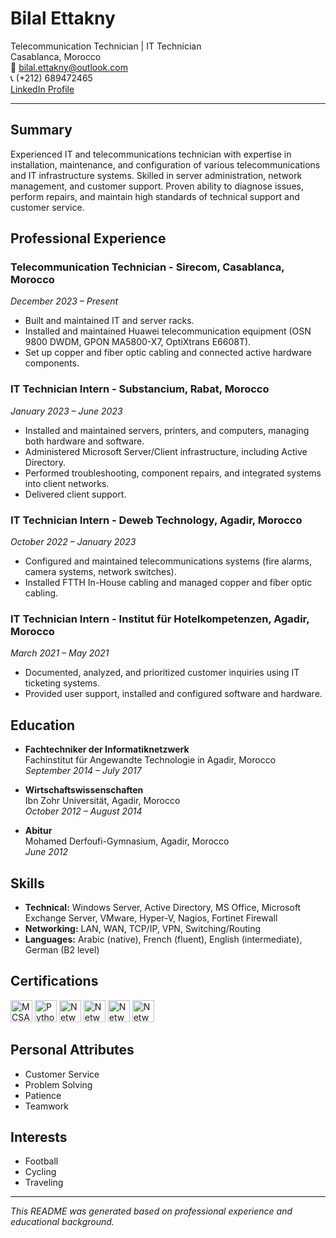 # Bilal Ettakny

Telecommunication Technician | IT Technician  
Casablanca, Morocco  
📧 bilal.ettakny@outlook.com  
📞 (+212) 689472465  
[LinkedIn Profile](https://www.linkedin.com/in/bilal-ettakny)

---

## Summary

Experienced IT and telecommunications technician with expertise in installation, maintenance, and configuration of various telecommunications and IT infrastructure systems. Skilled in server administration, network management, and customer support. Proven ability to diagnose issues, perform repairs, and maintain high standards of technical support and customer service.

## Professional Experience

### Telecommunication Technician - Sirecom, Casablanca, Morocco
*December 2023 – Present*
- Built and maintained IT and server racks.
- Installed and maintained Huawei telecommunication equipment (OSN 9800 DWDM, GPON MA5800-X7, OptiXtrans E6608T).
- Set up copper and fiber optic cabling and connected active hardware components.

### IT Technician Intern - Substancium, Rabat, Morocco
*January 2023 – June 2023*
- Installed and maintained servers, printers, and computers, managing both hardware and software.
- Administered Microsoft Server/Client infrastructure, including Active Directory.
- Performed troubleshooting, component repairs, and integrated systems into client networks.
- Delivered client support.

### IT Technician Intern - Deweb Technology, Agadir, Morocco
*October 2022 – January 2023*
- Configured and maintained telecommunications systems (fire alarms, camera systems, network switches).
- Installed FTTH In-House cabling and managed copper and fiber optic cabling.

### IT Technician Intern - Institut für Hotelkompetenzen, Agadir, Morocco
*March 2021 – May 2021*
- Documented, analyzed, and prioritized customer inquiries using IT ticketing systems.
- Provided user support, installed and configured software and hardware.

## Education

- **Fachtechniker der Informatiknetzwerk**  
  Fachinstitut für Angewandte Technologie in Agadir, Morocco  
  *September 2014 – July 2017*
  
- **Wirtschaftswissenschaften**  
  Ibn Zohr Universität, Agadir, Morocco  
  *October 2012 – August 2014*

- **Abitur**  
  Mohamed Derfoufi-Gymnasium, Agadir, Morocco  
  *June 2012*

## Skills

- **Technical:** Windows Server, Active Directory, MS Office, Microsoft Exchange Server, VMware, Hyper-V, Nagios, Fortinet Firewall
- **Networking:** LAN, WAN, TCP/IP, VPN, Switching/Routing
- **Languages:** Arabic (native), French (fluent), English (intermediate), German (B2 level)

## Certifications



[![MCSA: Windows Server 2012](https://images.credly.com/size/160x160/images/835b37d1-09fb-42d5-9559-38abc7b4063d/MCSA_Windows_Server_2012-01.png)](https://www.credly.com/badges/095a407d-fcae-4c51-803d-b49ed9d2652a)
[![Python Essentials 1 (Cisco)](https://images.credly.com/size/160x160/images/68c0b94d-f6ac-40b1-a0e0-921439eb092e/image.png)](https://www.credly.com/badges/0ad368a2-f166-48b8-b4ed-4f567089c1b6)
[![Networking Basics (Cisco)](https://images.credly.com/size/160x160/images/5bdd6a39-3e03-4444-9510-ecff80c9ce79/image.png)](https://www.credly.com/badges/da6fa297-cf7a-4844-89c9-a457539e4e99)
[![Networking Devices and Initial Configuration](https://images.credly.com/size/160x160/images/88316fe8-5651-4e61-a6be-5be1558f049e/image.png)](https://www.credly.com/badges/70eb605d-cf79-4374-9583-e7db81b61b3b)
[![Network Addressing and Basic Troubleshooting](https://images.credly.com/size/160x160/images/49c099bd-8542-4f48-8c03-f21799dcaf51/image.png)](https://www.credly.com/badges/05457a42-12fd-49dc-b64b-6e8068f276f0)
[![Network Support and Security](https://images.credly.com/size/160x160/images/a4dd891f-7bf5-4938-8241-50dc81e8cc00/image.png)](https://www.credly.com/badges/6e721591-a530-4b67-8b8d-711737579941)

<style>
img[alt="MCSA: Windows Server 2012"], 
img[alt="Python Essentials 1 (Cisco)"], 
img[alt="Networking Basics (Cisco)"], 
img[alt="Networking Devices and Initial Configuration"], 
img[alt="Network Addressing and Basic Troubleshooting"], 
img[alt="Network Support and Security"] {
    height: 35px;
    display: inline-block;
}
</style>


## Personal Attributes

- Customer Service
- Problem Solving
- Patience
- Teamwork

## Interests

- Football
- Cycling
- Traveling

---

*This README was generated based on professional experience and educational background.*
